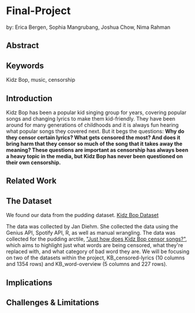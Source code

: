 # Final-Project
by: Erica Bergen, Sophia Mangrubang, Joshua Chow, Nima Rahman

## Abstract

## Keywords

Kidz Bop, music, censorship

## Introduction

Kidz Bop has been a popular kid singing group for years, covering popular songs and changing lyrics to make them kid-friendly. They have been around for many generations of childhoods and it is always fun hearing what popular songs they covered next. But it begs the questions: **Why do they censor certain lyrics? What gets censored the most? And does it bring harm that they censor so much of the song that it takes away the meaning? These questions are important as censorship has always been a heavy topic in the media, but Kidz Bop has never been questioned on their own censorship.**

## Related Work

## The Dataset

We found our data from the pudding dataset.
  [Kidz Bop Dataset](https://github.com/the-pudding/data/tree/master/kidz-bop)

The data was collected by Jan Diehm. She collected the data using the Genius API, Spotify API, R, as well as manual wrangling. The data was collected for the pudding arctile, ["Just how does Kidz Bop censor songs?"](https://pudding.cool/2020/04/kidz-bop/), which aims to highlight just what words are being censored, what they're replaced with, and what category of bad word they are. We will be focusing on two of the datasets within the project, KB_censored-lyrics (10 columns and 1354 rows) and KB_word-overview (5 columns and 227 rows).

## Implications

## Challenges & Limitations